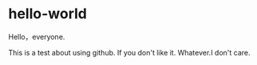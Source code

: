# hello-world

Hello，everyone.

This is a test about using github.
If you don't like it.
Whatever.I don't care.

